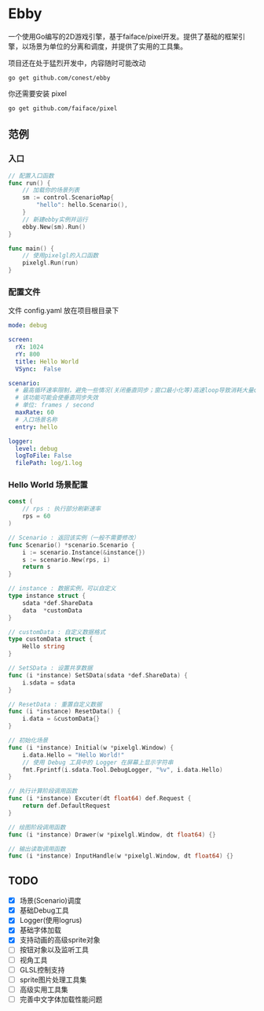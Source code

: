 # Ebby

一个使用Go编写的2D游戏引擎，基于faiface/pixel开发。提供了基础的框架引擎，以场景为单位的分离和调度，并提供了实用的工具集。

项目还在处于猛烈开发中，内容随时可能改动

```
go get github.com/conest/ebby
```

你还需要安装 pixel

```
go get github.com/faiface/pixel
```

## 范例

### 入口

``` go
// 配置入口函数
func run() {
	// 加载你的场景列表
	sm := control.ScenarioMap{
		"hello": hello.Scenario(),
	}
	// 新建ebby实例并运行
	ebby.New(sm).Run()
}

func main() {
	// 使用pixelgl的入口函数
	pixelgl.Run(run)
}
```

### 配置文件

文件 config.yaml 放在项目根目录下

```yaml
mode: debug

screen:
  rX: 1024
  rY: 800
  title: Hello World
  VSync:  False

scenario:
  # 最高循环速率限制，避免一些情况(关闭垂直同步；窗口最小化等)高速loop导致消耗大量cpu
  # 该功能可能会使垂直同步失效
  # 单位: frames / second
  maxRate: 60
  # 入口场景名称
  entry: hello

logger:
  level: debug
  logToFile: False
  filePath: log/1.log
```

### Hello World 场景配置
```go
const (
	// rps : 执行部分刷新速率
	rps = 60
)

// Scenario : 返回该实例（一般不需要修改）
func Scenario() *scenario.Scenario {
	i := scenario.Instance(&instance{})
	s := scenario.New(rps, i)
	return s
}

// instance : 数据实例，可以自定义
type instance struct {
	sdata *def.ShareData
	data  *customData
}

// customData : 自定义数据格式
type customData struct {
	Hello string
}

// SetSData : 设置共享数据
func (i *instance) SetSData(sdata *def.ShareData) {
	i.sdata = sdata
}

// ResetData : 重置自定义数据
func (i *instance) ResetData() {
	i.data = &customData{}
}

// 初始化场景
func (i *instance) Initial(w *pixelgl.Window) {
	i.data.Hello = "Hello World!"
	// 使用 Debug 工具中的 Logger 在屏幕上显示字符串
	fmt.Fprintf(i.sdata.Tool.DebugLogger, "%v", i.data.Hello)
}

// 执行计算阶段调用函数
func (i *instance) Excuter(dt float64) def.Request {
	return def.DefaultRequest
}

// 绘图阶段调用函数
func (i *instance) Drawer(w *pixelgl.Window, dt float64) {}

// 输出读取调用函数
func (i *instance) InputHandle(w *pixelgl.Window, dt float64) {}
```

## TODO
- [x] 场景(Scenario)调度
- [x] 基础Debug工具
- [x] Logger(使用logrus)
- [x] 基础字体加载
- [x] 支持动画的高级sprite对象
- [ ] 按钮对象以及监听工具
- [ ] 视角工具
- [ ] GLSL控制支持
- [ ] sprite图片处理工具集
- [ ] 高级实用工具集
- [ ] 完善中文字体加载性能问题